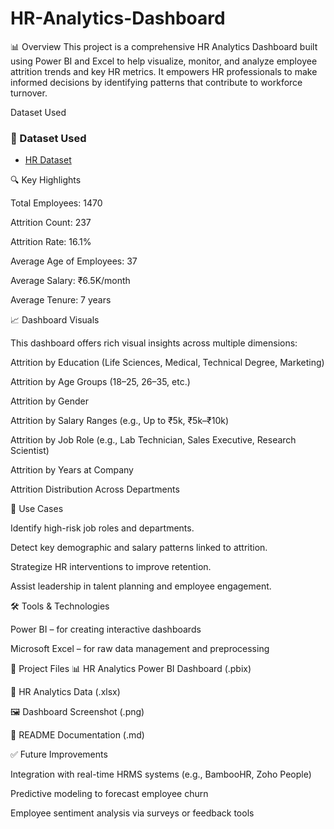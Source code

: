 # HR-Analytics-Dashboard
📊 Overview
This project is a comprehensive HR Analytics Dashboard built using Power BI and Excel to help visualize, monitor, and analyze employee attrition trends and key HR metrics. It empowers HR professionals to make informed decisions by identifying patterns that contribute to workforce turnover.

Dataset Used
<h3>📂 Dataset Used</h3>
<ul>
  <li><a href="https://github.com/arihantbakliwal19/HR-Analytics-Dashboard/blob/main/README.md">HR Dataset</a></li>
</ul>

🔍 Key Highlights

Total Employees: 1470

Attrition Count: 237

Attrition Rate: 16.1%

Average Age of Employees: 37

Average Salary: ₹6.5K/month

Average Tenure: 7 years

📈 Dashboard Visuals

This dashboard offers rich visual insights across multiple dimensions:

Attrition by Education (Life Sciences, Medical, Technical Degree, Marketing)

Attrition by Age Groups (18–25, 26–35, etc.)

Attrition by Gender

Attrition by Salary Ranges (e.g., Up to ₹5k, ₹5k–₹10k)

Attrition by Job Role (e.g., Lab Technician, Sales Executive, Research Scientist)

Attrition by Years at Company

Attrition Distribution Across Departments

🎯 Use Cases

Identify high-risk job roles and departments.

Detect key demographic and salary patterns linked to attrition.

Strategize HR interventions to improve retention.

Assist leadership in talent planning and employee engagement.

🛠️ Tools & Technologies

Power BI – for creating interactive dashboards

Microsoft Excel – for raw data management and preprocessing

📁 Project Files
📊  HR Analytics Power BI Dashboard (.pbix)

📄 HR Analytics Data (.xlsx)

🖼️ Dashboard Screenshot (.png)

📃 README Documentation (.md)

✅ Future Improvements

Integration with real-time HRMS systems (e.g., BambooHR, Zoho People)

Predictive modeling to forecast employee churn

Employee sentiment analysis via surveys or feedback tools



